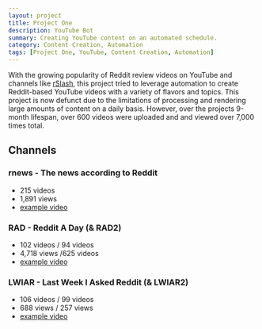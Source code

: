 ```yaml
---
layout: project
title: Project One
description: YouTube Bot
summary: Creating YouTube content on an automated schedule.
category: Content Creation, Automation
tags: [Project One, YouTube, Content Creation, Automation]
---
```


With the growing popularity of Reddit review videos on YouTube and channels like [rSlash](https://www.youtube.com/channel/UC0-swBG9Ne0Vh4OuoJ2bjbA), this project tried to leverage automation to create Reddit-based YouTube videos with a variety of flavors and topics. This project is now defunct due to the limitations of processing and rendering large amounts of content on a daily basis. However, over the projects 9-month lifespan, over 600 videos were uploaded and and viewed over 7,000 times total.

## Channels

### rnews - The news according to Reddit

- 215 videos 
- 1,891 views
- [example video](https://www.youtube.com/watch?v=L4sQu9vGiT8)  

### RAD - Reddit A Day (& RAD2)

- 102 videos / 94 videos
- 4,718 views /625 videos
- [example video](https://www.youtube.com/watch?v=D6jO87FyoYU)  

### LWIAR - Last Week I Asked Reddit (& LWIAR2)

- 106 videos / 99 videos
- 688 views / 257 views
- [example video](https://www.youtube.com/watch?v=D6wMTaVxqtA)  
